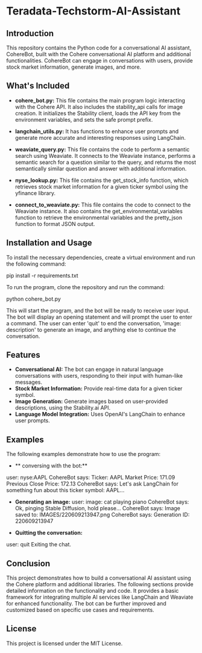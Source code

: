 # Teradata-Techstorm-AI-Assistant

## Introduction

This repository contains the Python code for a conversational AI assistant, CohereBot, built with the Cohere conversational AI platform and additional functionalities. CohereBot can engage in conversations with users, provide stock market information, generate images, and more. 

## What's Included

- **cohere_bot.py:** This file contains the main program logic interacting with the Cohere API.  It also includes the stability_api calls for image creation. It initializes the Stability client, loads the API key from the environment variables, and sets the safe prompt prefix.  

- **langchain_utils.py:**  It has functions to enhance user prompts and generate more accurate and interesting responses using LangChain. 

- **weaviate_query.py:** This file contains the code to perform a semantic search using Weaviate. It connects to the Weaviate instance, performs a semantic search for a question similar to the query, and returns the most semantically similar question and answer with additional information.

- **nyse_lookup.py:** This file contains the get_stock_info function, which retrieves stock market information for a given ticker symbol using the yfinance library.

- **connect_to_weaviate.py:** This file contains the code to connect to the Weaviate instance. It also contains the get_environmental_variables function to retrieve the environmental variables and the pretty_json function to format JSON output.

## Installation and Usage

To install the necessary dependencies, create a virtual environment and run the following command:

pip install -r requirements.txt

To run the program, clone the repository and run the command:

python cohere_bot.py

This will start the program, and the bot will be ready to receive user input. The bot will display an opening statement and will prompt the user to enter a command. The user can enter 'quit' to end the conversation, 'image: description' to generate an image, and anything else to continue the conversation. 

## Features

- **Conversational AI:** The bot can engage in natural language conversations with users, responding to their input with human-like messages.
- **Stock Market Information:** Provide real-time data for a given ticker symbol.
- **Image Generation:** Generate images based on user-provided descriptions, using the Stability.ai API.
- **Language Model Integration:** Uses OpenAI's LangChain to enhance user prompts.

## Examples

The following examples demonstrate how to use the program:

- ** conversing with the bot:**

user: nyse:AAPL
CohereBot says: Ticker: AAPL
Market Price: 171.09
Previous Close Price: 172.13
CohereBot says: Let's ask LangChain for something fun about this ticker symbol: AAPL...

- **Generating an image:**
user: image: cat playing piano
CohereBot says: Ok, pinging Stable Diffusion, hold please...
CohereBot says: Image saved to: IMAGES/220609213947.png
CohereBot says: Generation ID: 220609213947

- **Quitting the conversation:**

user: quit
Exiting the chat.

## Conclusion

This project demonstrates how to build a conversational AI assistant using the Cohere platform and additional libraries. The following sections provide detailed information on the functionality and code. It provides a basic framework for integrating multiple AI services like LangChain and Weaviate for enhanced functionality. The bot can be further improved and customized based on specific use cases and requirements.


## License

This project is licensed under the MIT License.
